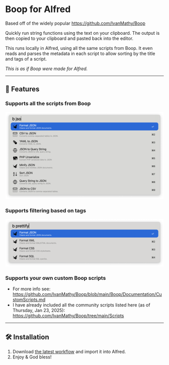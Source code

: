 # Boop for Alfred

Based off of the widely popular https://github.com/IvanMathy/Boop

Quickly run string functions using the text on your clipboard. The output is then copied to your clipboard and pasted back into the editor.

This runs locally in Alfred, using all the same scripts from Boop. It even reads and parses the metadata in each script to allow sorting by the title and tags of a script.

*This is as if Boop were made for Alfred.*

---

## 🚀 Features


### Supports all the scripts from Boop
![Commands](images/image1.png)

### Supports filtering based on tags
![Tags](images/image2.png)

### Supports your own custom Boop scripts
* For more info see: https://github.com/IvanMathy/Boop/blob/main/Boop/Documentation/CustomScripts.md
* I have already included all the community scripts listed here (as of Thursday, Jan 23, 2025): https://github.com/IvanMathy/Boop/tree/main/Scripts


---


## 🛠️ Installation

1. Download [the latest workflow](https://github.com/jangelsb/boop-for-alfred-workflow/releases) and import it into Alfred. 
2. Enjoy & God bless!

